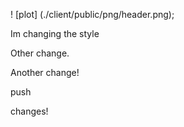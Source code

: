 ! [plot] (./client/public/png/header.png);

Im changing the style

Other change.

Another change!

push

changes!